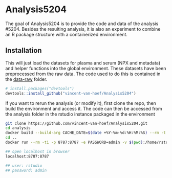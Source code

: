 
<!-- README.md is generated from README.Rmd. Please edit that file -->

# Analysis5204

<!-- badges: start -->
<!-- badges: end -->

The goal of Analysis5204 is to provide the code and data of the analysis
\#5204. Besides the resulting analysis, it is also an experiment to
combine an R package structure with a containerized environment.

## Installation

This will just load the datasets for plasma and serum (NPX and metadata)
and helper functions into the global environment. These datasets have
been preprocessed from the raw data. The code used to do this is
contained in the [data-raw](data-raw) folder.

``` r
# install.packages("devtools")
devtools::install_github("vincent-van-hoef/Analysis5204")
```

If you want to rerun the analysis (or modify it), first clone the repo,
then build the environment and access it. The code can then be accessed
from the analysis folder in the rstudio instance packaged in the
environment

``` bash
git clone https://github.com/vincent-van-hoef/Analysis5204.git
cd analysis
docker build --build-arg CACHE_DATE=$(date +%Y-%m-%d:%H:%M:%S) --rm -t analysis5204:0.1 .
cd ..
docker run --rm -ti -p 8787:8787 -e PASSWORD=admin -v $(pwd):/home/rstudio analysis5204:0.1

## open localhost in browser
localhost:8787:8787

## user: rstudio
## password: admin
```
